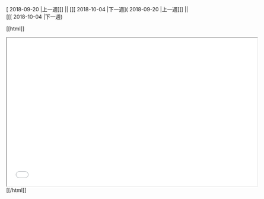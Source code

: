 [ 2018-09-20 |上一週]]] || [[[ 2018-10-04 |下一週]( 2018-09-20 |上一週]]] || [[[ 2018-10-04 |下一週)



[[html]]
<iframe src='<http://pad.hackingthursday.org>  ?showControls=true&showChat=true&showLineNumbers=true&useMonospaceFont=false' width=675 height=400></iframe>
[[/html]]